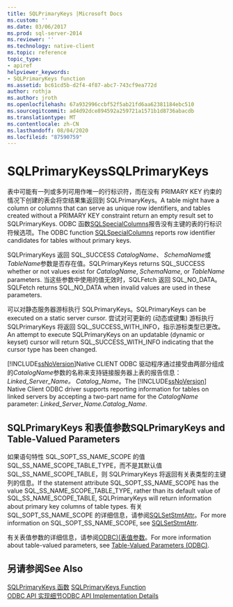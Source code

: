```yaml
---
title: SQLPrimaryKeys |Microsoft Docs
ms.custom: ''
ms.date: 03/06/2017
ms.prod: sql-server-2014
ms.reviewer: ''
ms.technology: native-client
ms.topic: reference
topic_type:
- apiref
helpviewer_keywords:
- SQLPrimaryKeys function
ms.assetid: bc61cd5b-d2f4-4f87-abc7-743cf9ea772d
author: rothja
ms.author: jroth
ms.openlocfilehash: 67a932996ccbf52f5ab21fd6aa62381184ebc510
ms.sourcegitcommit: ad4d92dce894592a259721a1571b1d8736abacdb
ms.translationtype: MT
ms.contentlocale: zh-CN
ms.lasthandoff: 08/04/2020
ms.locfileid: "87590759"
---
```

# <a name="sqlprimarykeys"></a><span data-ttu-id="620c7-102">SQLPrimaryKeys</span><span class="sxs-lookup"><span data-stu-id="620c7-102">SQLPrimaryKeys</span></span>
  <span data-ttu-id="620c7-103">表中可能有一列或多列可用作唯一的行标识符，而在没有 PRIMARY KEY 约束的情况下创建的表会将空结果集返回到 SQLPrimaryKeys。</span><span class="sxs-lookup"><span data-stu-id="620c7-103">A table might have a column or columns that can serve as unique row identifiers, and tables created without a PRIMARY KEY constraint return an empty result set to SQLPrimaryKeys.</span></span> <span data-ttu-id="620c7-104">ODBC 函数[SQLSpecialColumns](sqlspecialcolumns.md)报告没有主键的表的行标识符候选项。</span><span class="sxs-lookup"><span data-stu-id="620c7-104">The ODBC function [SQLSpecialColumns](sqlspecialcolumns.md) reports row identifier candidates for tables without primary keys.</span></span>  
  
 <span data-ttu-id="620c7-105">SQLPrimaryKeys 返回 SQL_SUCCESS *CatalogName*、 *SchemaName*或*TableName*参数是否存在值。</span><span class="sxs-lookup"><span data-stu-id="620c7-105">SQLPrimaryKeys returns SQL_SUCCESS whether or not values exist for *CatalogName*, *SchemaName*, or *TableName* parameters.</span></span> <span data-ttu-id="620c7-106">当这些参数中使用的值无效时，SQLFetch 返回 SQL_NO_DATA。</span><span class="sxs-lookup"><span data-stu-id="620c7-106">SQLFetch returns SQL_NO_DATA when invalid values are used in these parameters.</span></span>  
  
 <span data-ttu-id="620c7-107">可以对静态服务器游标执行 SQLPrimaryKeys。</span><span class="sxs-lookup"><span data-stu-id="620c7-107">SQLPrimaryKeys can be executed on a static server cursor.</span></span> <span data-ttu-id="620c7-108">尝试对可更新的 (动态或键集) 游标执行 SQLPrimaryKeys 将返回 SQL_SUCCESS_WITH_INFO，指示游标类型已更改。</span><span class="sxs-lookup"><span data-stu-id="620c7-108">An attempt to execute SQLPrimaryKeys on an updatable (dynamic or keyset) cursor will return SQL_SUCCESS_WITH_INFO indicating that the cursor type has been changed.</span></span>  
  
 <span data-ttu-id="620c7-109">[!INCLUDE[ssNoVersion](../../includes/ssnoversion-md.md)]Native CLIENT ODBC 驱动程序通过接受由两部分组成的*CatalogName*参数的名称来支持链接服务器上表的报告信息： *Linked_Server_Name。 Catalog_Name*。</span><span class="sxs-lookup"><span data-stu-id="620c7-109">The [!INCLUDE[ssNoVersion](../../includes/ssnoversion-md.md)] Native Client ODBC driver supports reporting information for tables on linked servers by accepting a two-part name for the *CatalogName* parameter: *Linked_Server_Name.Catalog_Name*.</span></span>  
  
## <a name="sqlprimarykeys-and-table-valued-parameters"></a><span data-ttu-id="620c7-110">SQLPrimaryKeys 和表值参数</span><span class="sxs-lookup"><span data-stu-id="620c7-110">SQLPrimaryKeys and Table-Valued Parameters</span></span>  
 <span data-ttu-id="620c7-111">如果语句特性 SQL_SOPT_SS_NAME_SCOPE 的值 SQL_SS_NAME_SCOPE_TABLE_TYPE，而不是其默认值 SQL_SS_NAME_SCOPE_TABLE，则 SQLPrimaryKeys 将返回有关表类型的主键列的信息。</span><span class="sxs-lookup"><span data-stu-id="620c7-111">If the statement attribute SQL_SOPT_SS_NAME_SCOPE has the value SQL_SS_NAME_SCOPE_TABLE_TYPE, rather than its default value of SQL_SS_NAME_SCOPE_TABLE, SQLPrimaryKeys will return information about primary key columns of table types.</span></span> <span data-ttu-id="620c7-112">有关 SQL_SOPT_SS_NAME_SCOPE 的详细信息，请参阅[SQLSetStmtAttr](sqlsetstmtattr.md)。</span><span class="sxs-lookup"><span data-stu-id="620c7-112">For more information on SQL_SOPT_SS_NAME_SCOPE, see [SQLSetStmtAttr](sqlsetstmtattr.md).</span></span>  
  
 <span data-ttu-id="620c7-113">有关表值参数的详细信息，请参阅[ODBC&#41;&#40;表值参数](../native-client-odbc-table-valued-parameters/table-valued-parameters-odbc.md)。</span><span class="sxs-lookup"><span data-stu-id="620c7-113">For more information about table-valued parameters, see [Table-Valued Parameters &#40;ODBC&#41;](../native-client-odbc-table-valued-parameters/table-valued-parameters-odbc.md).</span></span>  
  
## <a name="see-also"></a><span data-ttu-id="620c7-114">另请参阅</span><span class="sxs-lookup"><span data-stu-id="620c7-114">See Also</span></span>  
 <span data-ttu-id="620c7-115">[SQLPrimaryKeys 函数](https://go.microsoft.com/fwlink/?LinkId=59361) </span><span class="sxs-lookup"><span data-stu-id="620c7-115">[SQLPrimaryKeys Function](https://go.microsoft.com/fwlink/?LinkId=59361) </span></span>  
 [<span data-ttu-id="620c7-116">ODBC API 实现细节</span><span class="sxs-lookup"><span data-stu-id="620c7-116">ODBC API Implementation Details</span></span>](odbc-api-implementation-details.md)  
  
  
